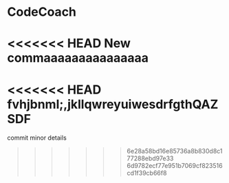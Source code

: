 # CodeCoach
<<<<<<< HEAD
New commaaaaaaaaaaaaaaa
=======
<<<<<<< HEAD
fvhjbnml;,jkllqwreyuiwesdrfgthQAZSDF
=======
commit minor details
>>>>>>> 6e28a58bd16e85736a8b830d8c177288ebd97e33
>>>>>>> 6d9782ecf77e951b7069cf823516cd1f39cb66f8
